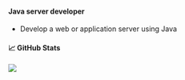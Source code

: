 
#### Java server developer

* Develop a web or application server using Java



#### &#x1f4c8; GitHub Stats
<a href="https://github.com/Gon-Zo/gon-zo">
  <img align="center" src="https://github-readme-stats.vercel.app/api?username=Gon-Zo&show_icons=true&theme=nord"/>
</a>
